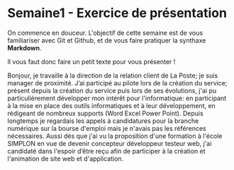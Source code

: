# Semaine1 - Exercice de présentation

On commence en douceur. L'objectif de cette semaine est de vous familiariser avec Git et Github, et de vous faire pratiquer la synthaxe __Markdown__.

Il vous faut donc faire un petit texte pour vous présenter ! 


Bonjour,
je travaille à la direction de la relation client de La Poste; je suis manager de proximité. 
J’ai participé au pilote lors de la création du service; présent depuis la création du service puis lors de ses évolutions, j'ai pu particulièrement développer mon intérêt pour l'informatique: en participant à la mise en place des outils informatiques et à leur développement, en rédigeant de nombreux supports (Word Excel Power Point). 
Depuis longtemps je regardais les appels à candidatures pour la branche numérique sur la bourse d'emploi mais je n'avais pas les références nécessaires. Aussi dés que j'ai vu la proposition d'une formation à l'école SIMPLON en vue de devenir concepteur développeur testeur web, j'ai candidaté dans l'espoir d’être reçu afin de participer à la création et l'animation de site web et d'application.
